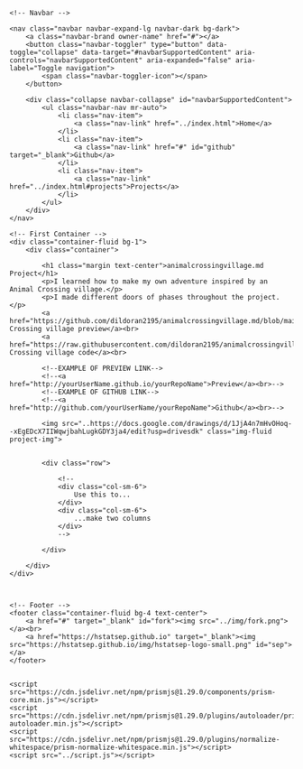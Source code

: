 <!DOCTYPE html>
<html lang="en">

<head>
    <title class="owner-name">#</title>
    <meta charset="utf-8">
    <meta name="viewport" content="width=device-width, initial-scale=1">
    <link rel="stylesheet" href="https://stackpath.bootstrapcdn.com/bootstrap/4.3.1/css/bootstrap.min.css">
    <link href="https://fonts.googleapis.com/css?family=Montserrat" rel="stylesheet">
    <link href="https://cdn.jsdelivr.net/npm/prismjs@1.29.0/themes/prism.css" rel="stylesheet" /> 
    <link rel="stylesheet" href="../style.css" type="text/css">
    <script src="https://code.jquery.com/jquery-3.3.1.slim.min.js"></script>
    <script src="https://cdnjs.cloudflare.com/ajax/libs/popper.js/1.14.7/umd/popper.min.js"></script>
    <script src="https://stackpath.bootstrapcdn.com/bootstrap/4.3.1/js/bootstrap.min.js"></script>

</head>

<body>

    <!-- Navbar -->

    <nav class="navbar navbar-expand-lg navbar-dark bg-dark">
        <a class="navbar-brand owner-name" href="#"></a>
        <button class="navbar-toggler" type="button" data-toggle="collapse" data-target="#navbarSupportedContent" aria-controls="navbarSupportedContent" aria-expanded="false" aria-label="Toggle navigation">
            <span class="navbar-toggler-icon"></span>
        </button>

        <div class="collapse navbar-collapse" id="navbarSupportedContent">
            <ul class="navbar-nav mr-auto">
                <li class="nav-item">
                    <a class="nav-link" href="../index.html">Home</a>
                </li>
                <li class="nav-item">
                    <a class="nav-link" href="#" id="github" target="_blank">Github</a>
                </li>
                <li class="nav-item">
                    <a class="nav-link" href="../index.html#projects">Projects</a>
                </li>
            </ul>
        </div>
    </nav>

    <!-- First Container -->
    <div class="container-fluid bg-1">
        <div class="container">

            <h1 class="margin text-center">animalcrossingvillage.md Project</h1>
            <p>I learned how to make my own adventure inspired by an Animal Crossing village.</p>
            <p>I made different doors of phases throughout the project.</p>
            <a href="https://github.com/dildoran2195/animalcrossingvillage.md/blob/main/README.md">Animal Crossing village preview</a><br>
            <a href="https://raw.githubusercontent.com/dildoran2195/animalcrossingvillage.md/main/README.md">Animal Crossing village code</a><br>

            <!--EXAMPLE OF PREVIEW LINK-->
            <!--<a href="http://yourUserName.github.io/yourRepoName">Preview</a><br>-->
            <!--EXAMPLE OF GITHUB LINK-->
            <!--<a href="http://github.com/yourUserName/yourRepoName">Github</a><br>-->

            <img src="..https://docs.google.com/drawings/d/1JjA4n7mHvOHoq--xEgEDcX7IIWqwjbahLugkGDY3ja4/edit?usp=drivesdk" class="img-fluid project-img">


            <div class="row">

                <!--
                <div class="col-sm-6">
                    Use this to...
                </div>
                <div class="col-sm-6">
                    ...make two columns
                </div>
                -->

            </div>

        </div>
    </div>



    <!-- Footer -->
    <footer class="container-fluid bg-4 text-center">
        <a href="#" target="_blank" id="fork"><img src="../img/fork.png"></a><br>
        <a href="https://hstatsep.github.io" target="_blank"><img src="https://hstatsep.github.io/img/hstatsep-logo-small.png" id="sep"></a>
    </footer>


    <script src="https://cdn.jsdelivr.net/npm/prismjs@1.29.0/components/prism-core.min.js"></script>
    <script src="https://cdn.jsdelivr.net/npm/prismjs@1.29.0/plugins/autoloader/prism-autoloader.min.js"></script>
    <script src="https://cdn.jsdelivr.net/npm/prismjs@1.29.0/plugins/normalize-whitespace/prism-normalize-whitespace.min.js"></script>
    <script src="../script.js"></script>
</body>

</html>
